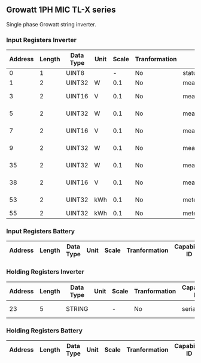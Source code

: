 ## Growatt 1PH MIC TL-X series
Single phase Growatt string inverter.

### Input Registers Inverter
| Address | Length | Data Type | Unit | Scale | Tranformation | Capability ID | Capability name | Range | DeviceTypes |
| ------- | ------ | --------- | ---- | ----- | ------------- | ------------- | --------------- | ----- | ----------- |
| 0| 1| UINT8| | -| No| status_code.run_mode| Run mode| -| Inverter |
| 1| 2| UINT32| W| 0.1| No| measure_power.ac| AC power| -| Inverter |
| 3| 2| UINT16| V| 0.1| No| measure_voltage.pv1| PV 1 voltage| 0 - 360| Inverter |
| 5| 2| UINT32| W| 0.1| No| measure_power.pv1| PV 1 power| 0 - 20000| Inverter |
| 7| 2| UINT16| V| 0.1| No| measure_voltage.pv2| PV 2 voltage| 0 - 360| Inverter |
| 9| 2| UINT32| W| 0.1| No| measure_power.pv2| PV 2 power| 0 - 20000| Inverter |
| 35| 2| UINT32| W| 0.1| No| measure_power| Power| 0 - 40000| Inverter |
| 38| 2| UINT16| V| 0.1| No| measure_voltage.grid_l1| Grid L1 voltage| 0 - 300| Inverter |
| 53| 2| UINT32| kWh| 0.1| No| meter_power.today| Today| 0 - 100| Inverter |
| 55| 2| UINT32| kWh| 0.1| No| meter_power| Energy| >= 0.1| Inverter |
### Input Registers Battery
| Address | Length | Data Type | Unit | Scale | Tranformation | Capability ID | Capability name | Range | DeviceTypes |
| ------- | ------ | --------- | ---- | ----- | ------------- | ------------- | --------------- | ----- | ----------- |
### Holding Registers Inverter
| Address | Length | Data Type | Unit | Scale | Tranformation | Capability ID | Capability name | Range | DeviceTypes |
| ------- | ------ | --------- | ---- | ----- | ------------- | ------------- | --------------- | ----- | ----------- |
| 23| 5| STRING| | -| No| serial| Serial number| -| Inverter |
### Holding Registers Battery
| Address | Length | Data Type | Unit | Scale | Tranformation | Capability ID | Capability name | Range | DeviceTypes |
| ------- | ------ | --------- | ---- | ----- | ------------- | ------------- | --------------- | ----- | ----------- |

